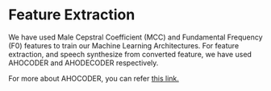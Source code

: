 # Feature Extraction

We have used Male Cepstral Coefficient (MCC) and Fundamental Frequency (F0) features to train our Machine Learning Architectures. For feature
extraction, and speech synthesize from converted feature, we have used AHOCODER and AHODECODER respectively.

For more about AHOCODER, you can refer [this link.](https://aholab.ehu.es/ahocoder/info.html)

